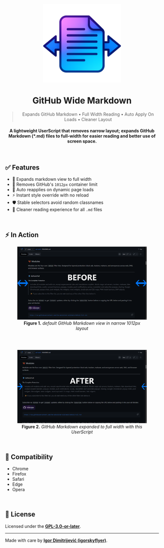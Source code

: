 <div align="center">
  <img src="https://raw.githubusercontent.com/igorskyflyer/userscript-github-wide-markdown/main/media/github-wide-markdown.png" alt="GitHub Wide Markdown UserScript - full width Markdown viewing" width="256" height="256">
  <h1>GitHub Wide Markdown</h1>
</div>

<blockquote align="center">
  Expands GitHub Markdown • Full Width Reading • Auto Apply On Loads • Cleaner Layout
</blockquote>

<h4 align="center">
  A lightweight UserScript that removes narrow layout; expands GitHub Markdown (*.md) files to full‑width for easier reading and better use of screen space.
</h4>

<br>

## ✅ Features

- 📄 Expands markdown view to full width
- 🎯 Removes GitHub's `1012px` container limit
- 🔄 Auto reapplies on dynamic page loads
- ⚡ Instant style override with no reload
- 🛡️ Stable selectors avoid random classnames
- 👀 Cleaner reading experience for all `.md` files

<br>

## ⚡ In Action

<div align="center">
  <figure>
    <img src="https://raw.githubusercontent.com/igorskyflyer/userscript-github-wide-markdown/refs/heads/main/media/screenshots/github-wide-markdown-screenshot-before.png" alt="GitHub Markdown file displayed in default narrow 1012px container layout before applying GitHub Wide Markdown UserScript" width="" height="">
    <br>
    <figcaption>
      <strong>Figure 1.</strong> <em>default GitHub Markdown view in narrow 1012px layout</em>
    </figcaption>
  </figure>
  <br>
  <br>
  <figure>
    <img src="https://raw.githubusercontent.com/igorskyflyer/userscript-github-wide-markdown/refs/heads/main/media/screenshots/github-wide-markdown-screenshot-after.png" alt="GitHub Markdown file expanded to full width with GitHub Wide Markdown UserScript for easier reading and cleaner layout">
    <br>
    <figcaption>
      <strong>Figure 2.</strong> <em>GitHub Markdown expanded to full width with this UserScript</em>
    </figcaption>
  </figure>
</div>

<br>

## 🧩 Compatibility

- Chrome
- Firefox
- Safari
- Edge
- Opera

<br>

## 📜 License

Licensed under the [**GPL-3.0-or-later**](https://github.com/igorskyflyer/userscript-github-wide-markdown/blob/main/LICENSE).

---

Made with care by [**Igor Dimitrijević (igorskyflyer)**](https://github.com/igorskyflyer).
